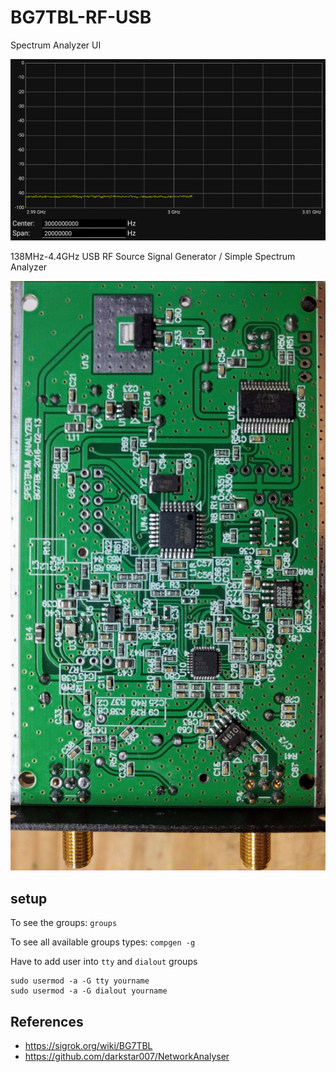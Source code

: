 # BG7TBL-RF-USB

Spectrum Analyzer UI

![screenshot](screenshot1.gif)

138MHz-4.4GHz USB RF Source Signal Generator / Simple Spectrum Analyzer

![PCB](pcb.png)


## setup

To see the groups: `groups`

To see all available groups types: `compgen -g`

Have to add user into `tty` and `dialout` groups
```
sudo usermod -a -G tty yourname
sudo usermod -a -G dialout yourname
```

## References

  * https://sigrok.org/wiki/BG7TBL
  * https://github.com/darkstar007/NetworkAnalyser
